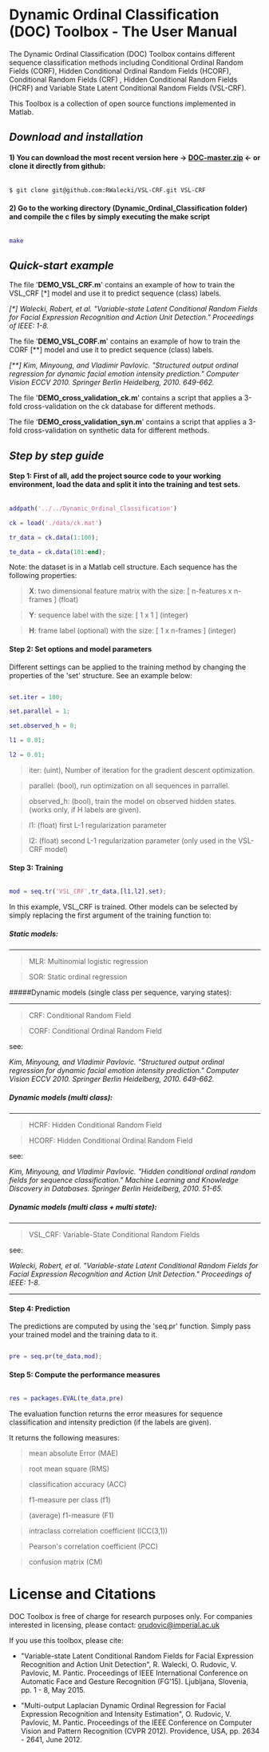 #  Dynamic Ordinal Classification (DOC) Toolbox - The User Manual

The Dynamic Ordinal Classification (DOC) Toolbox contains different sequence classification methods including Conditional Ordinal Random Fields (CORF), Hidden Conditional Ordinal Random Fields (HCORF), Conditional Random Fields (CRF) , Hidden Conditional Random Fields (HCRF) and Variable State Latent Conditional Random Fields (VSL-CRF).

This Toolbox is a collection of open source functions implemented in Matlab.









## *Download and installation*

#### 1) You can download the most recent version here -> [DOC-master.zip](https://github.com/RWalecki/DOC/archive/master.zip) <- or clone it directly from github:

```sh

$ git clone git@github.com:RWalecki/VSL-CRF.git VSL-CRF

```

#### 2) Go to the working directory (Dynamic_Ordinal_Classification folder) and compile the c files by simply executing the make script

```matlab

make

```







## *Quick-start example*



The file '__DEMO_VSL_CRF.m__' contains an example of how to train the VSL_CRF [*] model and use it to predict sequence (class) labels.



_[*] Walecki, Robert, et al. "Variable-state Latent Conditional Random Fields for Facial Expression Recognition and Action Unit Detection." Proceedings of IEEE: 1-8._



The file '__DEMO_VSL_CORF.m__' contains an example of how to train the CORF [**] model and use it to predict sequence (class) labels.



_[**] Kim, Minyoung, and Vladimir Pavlovic. "Structured output ordinal regression for dynamic facial emotion intensity prediction." Computer Vision ECCV 2010. Springer Berlin Heidelberg, 2010. 649-662._

 



The file '__DEMO_cross_validation_ck.m__' contains a script that applies a 3-fold cross-validation on the ck database for different methods.



The file '__DEMO_cross_validation_syn.m__' contains a script that applies a 3-fold cross-validation on synthetic data for different methods.





## *Step by step guide*



#### Step 1: First of all, add the project source code to your working environment, load the data and split it into the training and test sets.

```matlab

addpath('../../Dynamic_Ordinal_Classification')          

ck = load('./data/ck.mat') 

tr_data = ck.data(1:100);        

te_data = ck.data(101:end);     

```

Note: the dataset is in a Matlab cell structure. Each sequence has the following properties:



> __X__: two dimensional feature matrix with the size: [ n-features x n-frames ]  (float)



> __Y__: sequence label with the size: [ 1 x 1 ]  (integer)



> __H__: frame label (optional) with the size: [ 1 x n-frames ] (integer)



#### Step 2: Set options and model parameters

Different settings can be applied to the training method by changing the properties of the 'set' structure. See an example below:

```matlab

set.iter = 100; 

set.parallel = 1; 

set.observed_h = 0; 

l1 = 0.01; 

l2 = 0.01; 

```

> iter: (uint), Number of iteration for the gradient descent optimization.



> parallel: (bool), run optimization on all sequences in parrallel.



> observed_h: (bool), train the model on observed hidden states. (works only, if H labels are given).



> l1: (float) first L-1 regularization parameter



> l2: (float) second L-1 regularization parameter (only used in the VSL-CRF model) 



#### Step 3: Training

```matlab

mod = seq.tr('VSL_CRF',tr_data,[l1,l2],set);

```

In this example, VSL_CRF is trained. Other models can be selected by simply replacing the first argument of the training function to:



##### Static models:

---------------------------------



> MLR: Multinomial logistic regression



> SOR: Static ordinal regression



#####Dynamic models (single class per sequence, varying states):



---------------------------------



> CRF:  Conditional Random Field 

> CORF: Conditional Ordinal Random Field



see: 

*Kim, Minyoung, and Vladimir Pavlovic. "Structured output ordinal regression for dynamic facial emotion intensity prediction." Computer Vision ECCV 2010. Springer Berlin Heidelberg, 2010. 649-662.*



##### Dynamic models (multi class):

---------------------------------



> HCRF:  Hidden Conditional Random Field 

> HCORF: Hidden Conditional Ordinal Random Field 



see:

*Kim, Minyoung, and Vladimir Pavlovic. "Hidden conditional ordinal random fields for sequence classification." Machine Learning and Knowledge Discovery in Databases. Springer Berlin Heidelberg, 2010. 51-65.*



##### Dynamic models (multi class + multi state):

---------------------------------



> VSL_CRF:  Variable-State Conditional Random Fields



see: 

*Walecki, Robert, et al. "Variable-state Latent Conditional Random Fields for Facial Expression Recognition and Action Unit Detection." Proceedings of IEEE: 1-8.*



---------------------------------



#### Step 4: Prediction

The predictions are computed by using the 'seq.pr' function. Simply pass your trained model and the training data to it. 

```matlab

pre = seq.pr(te_data,mod);

```



#### Step 5: Compute the performance measures

```matlab

res = packages.EVAL(te_data,pre)

```

The evaluation function returns the error measures for sequence classification and intensity prediction (if the labels are given).

It returns the following measures:



> mean absolute Error (MAE)



> root mean square (RMS)



> classification accuracy (ACC)



> f1-measure per class  (f1)



> (average) f1-measure (F1)



> intraclass correlation coefficient  (ICC(3,1))



> Pearson's correlation coefficient (PCC)



> confusion matrix (CM)



# License and Citations



DOC Toolbox is free of charge for research purposes only. For companies interested in licensing, please contact: orudovic@imperial.ac.uk



If you use this toolbox, please cite:



* "Variable-state Latent Conditional Random Fields for Facial Expression Recognition and Action Unit Detection", R. Walecki, O. Rudovic, V. Pavlovic, M. Pantic. Proceedings of IEEE International Conference on Automatic Face and Gesture Recognition (FG'15). Ljubljana, Slovenia, pp. 1 - 8, May 2015.

* "Multi-output Laplacian Dynamic Ordinal Regression for Facial Expression Recognition and Intensity Estimation", O. Rudovic, V. Pavlovic, M. Pantic. Proceedings of the IEEE Conference on Computer Vision and Pattern Recognition (CVPR 2012). Providence, USA, pp. 2634 - 2641, June 2012.

